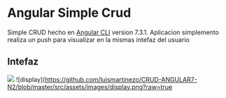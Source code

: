 # Angular Simple Crud

Simple CRUD hecho en [Angular CLI](https://github.com/angular/angular-cli) version 7.3.1.
Aplicacion simplemento realiza un push para visualizar en la mismas intefaz del usuario

## Intefaz
![](../../../../assets/img/display.png?raw=true)
![display](https://github.com/luismartinezo/CRUD-ANGULAR7-N2/blob/master/src/assets/images/display.png?raw=true
